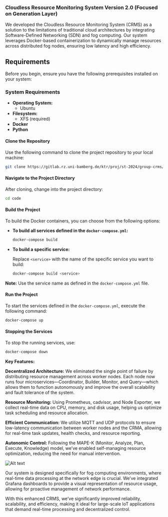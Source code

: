 
### Cloudless Resource Monitoring System Version 2.0 (Focused on Generation Layer)
We developed the Cloudless Resource Monitoring System (CRMS) as a solution to the limitations of traditional cloud architectures by integrating Software-Defined Networking (SDN) and fog computing. Our system leverages Docker-based containerization to dynamically manage resources across distributed fog nodes, ensuring low latency and high efficiency.

## Requirements

Before you begin, ensure you have the following prerequisites installed on your system:

### System Requirements

- **Operating System:** 
  - Ubuntu
- **Filesystem:** 
  - XFS (required)
- **Docker**
- **Python**

[]([[[[url](url)](url)](url)](url))

#### Clone the Repository

Use the following command to clone the project repository to your local machine:

```bash
git clone https://gitlab.rz.uni-bamberg.de/ktr/proj/st-2024/group-crms/code.git
```

#### Navigate to the Project Directory

After cloning, change into the project directory:

```bash
cd code
```

#### Build the Project

To build the Docker containers, you can choose from the following options:

- **To build all services defined in the `docker-compose.yml`:**

  ```bash
  docker-compose build
  ```

- **To build a specific service:**

  Replace `<service>` with the name of the specific service you want to build:

  ```bash
  docker-compose build <service>
  ```

**Note:** Use the service name as defined in the `docker-compose.yml` file.

#### Run the Project

To start the services defined in the `docker-compose.yml`, execute the following command:

```bash
docker-compose up
```

#### Stopping the Services

To stop the running services, use:

```bash
docker-compose down
```

**Key Features:**

**Decentralized Architecture:** We eliminated the single point of failure by distributing resource management across worker nodes. Each node now runs four microservices—Coordinator, Builder, Monitor, and Query—which allows them to function autonomously and improve the overall scalability and fault tolerance of the system.

**Resource Monitoring:**
Using Prometheus, cadvisor, and Node Exporter, we collect real-time data on CPU, memory, and disk usage, helping us optimize task scheduling and resource allocation.

**Efficient Communication:** We utilize MQTT and UDP protocols to ensure low-latency communication between worker nodes and the CRMA, allowing for real-time task updates, health checks, and resource reporting.

**Autonomic Control:** Following the MAPE-K (Monitor, Analyze, Plan, Execute, Knowledge) model, we’ve enabled self-managing resource optimization, reducing the need for manual intervention.

![Alt text](https://gitlab.rz.uni-bamberg.de/ktr/proj/st-2024/group-crms/code/-/raw/main/static/Images/CRMA-Diagram.png)

Our system is designed specifically for fog computing environments, where real-time data processing at the network edge is crucial. We’ve integrated Grafana dashboards to provide a visual representation of resource usage, allowing for proactive management of network performance.

With this enhanced CRMS, we’ve significantly improved reliability, scalability, and efficiency, making it ideal for large-scale IoT applications that demand real-time processing and decentralized control.

